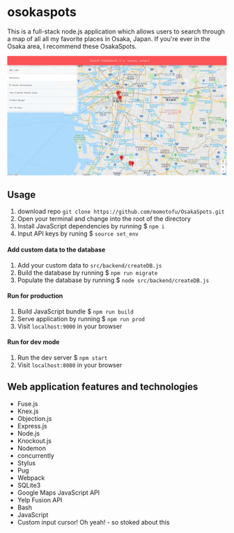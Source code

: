 # osokaspots
This is a full-stack node.js application which allows users to search through a map of all all my favorite places in Osaka, Japan. If you're ever in the Osaka area, I recommend these OsakaSpots.

![Alt text](/app_screen_shot.png?raw=true "App Screen Shot")

## Usage
1. download repo `git clone https://github.com/momotofu/OsakaSpots.git`
2. Open your terminal and change into the root of the directory
3. Install JavaScript dependencies by running $ `npm i`
4. Input API keys by runing $ `source set_env`

#### Add custom data to the database
1. Add your custom data to `src/backend/createDB.js`
2. Build the database by running $ `npm run migrate`
3. Populate the database by running $ `node src/backend/createDB.js`

#### Run for production
1. Build JavaScript bundle $ `npm run build`
2. Serve application by running $ `npm run prod`
3. Visit `localhost:9000` in your browser

#### Run for dev mode
1. Run the dev server $ `npm start`
2. Visit `localhost:8080` in your browser

## Web application features and technologies
- Fuse.js
- Knex.js
- Objection.js
- Express.js
- Node.js
- Knockout.js
- Nodemon
- concurrently
- Stylus
- Pug
- Webpack
- SQLite3
- Google Maps JavaScript API
- Yelp Fusion API
- Bash
- JavaScript
- Custom input cursor! Oh yeah! - so stoked about this
